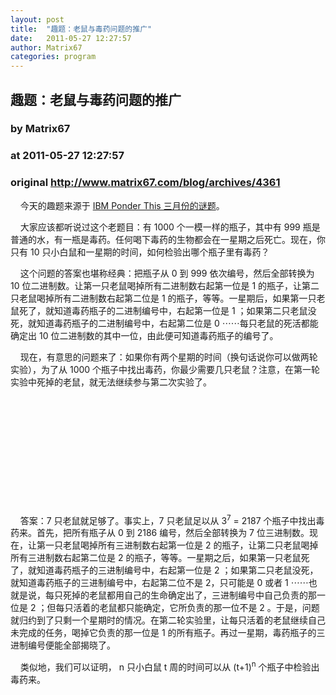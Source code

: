 ```yaml
---
layout: post
title:  "趣题：老鼠与毒药问题的推广"
date:   2011-05-27 12:27:57
author: Matrix67
categories: program
---
```


## 趣题：老鼠与毒药问题的推广
### by Matrix67
### at 2011-05-27 12:27:57
### original <http://www.matrix67.com/blog/archives/4361>

<p>    今天的趣题来源于 <a href="javascript:void(0);">IBM Ponder This 三月份的谜题</a>。</p>
<p>    大家应该都听说过这个老题目：有 1000 个一模一样的瓶子，其中有 999 瓶是普通的水，有一瓶是毒药。任何喝下毒药的生物都会在一星期之后死亡。现在，你只有 10 只小白鼠和一星期的时间，如何检验出哪个瓶子里有毒药？</p>
<p>    这个问题的答案也堪称经典：把瓶子从 0 到 999 依次编号，然后全部转换为 10 位二进制数。让第一只老鼠喝掉所有二进制数右起第一位是 1 的瓶子，让第二只老鼠喝掉所有二进制数右起第二位是 1 的瓶子，等等。一星期后，如果第一只老鼠死了，就知道毒药瓶子的二进制编号中，右起第一位是 1 ；如果第二只老鼠没死，就知道毒药瓶子的二进制编号中，右起第二位是 0 ⋯⋯每只老鼠的死活都能确定出 10 位二进制数的其中一位，由此便可知道毒药瓶子的编号了。</p>
<p>    现在，有意思的问题来了：如果你有两个星期的时间（换句话说你可以做两轮实验），为了从 1000 个瓶子中找出毒药，你最少需要几只老鼠？注意，在第一轮实验中死掉的老鼠，就无法继续参与第二次实验了。</p>
<p><span></span></p>
<p> <br>
 <br>
 <br>
 <br>
 <br>
 <br>
 <br>
 <br>
 <br>
 <br>
 <br>
    答案：7 只老鼠就足够了。事实上，7 只老鼠足以从 3<sup>7</sup> = 2187 个瓶子中找出毒药来。首先，把所有瓶子从 0 到 2186 编号，然后全部转换为 7 位三进制数。现在，让第一只老鼠喝掉所有三进制数右起第一位是 2 的瓶子，让第二只老鼠喝掉所有三进制数右起第二位是 2 的瓶子，等等。一星期之后，如果第一只老鼠死了，就知道毒药瓶子的三进制编号中，右起第一位是 2 ；如果第二只老鼠没死，就知道毒药瓶子的三进制编号中，右起第二位不是 2，只可能是 0 或者 1 ⋯⋯也就是说，每只死掉的老鼠都用自己的生命确定出了，三进制编号中自己负责的那一位是 2 ；但每只活着的老鼠都只能确定，它所负责的那一位不是 2 。于是，问题就归约到了只剩一个星期时的情况。在第二轮实验里，让每只活着的老鼠继续自己未完成的任务，喝掉它负责的那一位是 1 的所有瓶子。再过一星期，毒药瓶子的三进制编号便能全部揭晓了。</p>
<p>    类似地，我们可以证明， n 只小白鼠 t 周的时间可以从 (t+1)<sup>n</sup> 个瓶子中检验出毒药来。</p><img src="http://www1.feedsky.com/t1/523828861/matrix67/feedsky/s.gif?r=http://www.matrix67.com/blog/archives/4361" border="0" height="0" width="0">